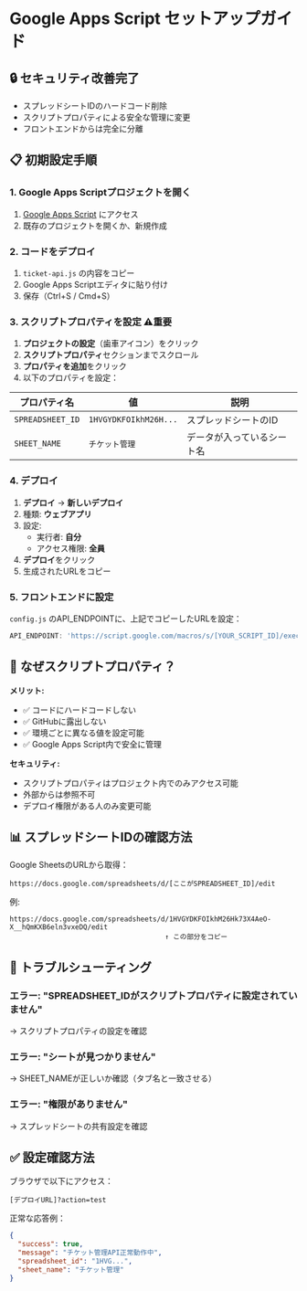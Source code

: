 # Google Apps Script セットアップガイド

## 🔒 セキュリティ改善完了
- スプレッドシートIDのハードコード削除
- スクリプトプロパティによる安全な管理に変更
- フロントエンドからは完全に分離

## 📋 初期設定手順

### 1. Google Apps Scriptプロジェクトを開く
1. [Google Apps Script](https://script.google.com) にアクセス
2. 既存のプロジェクトを開くか、新規作成

### 2. コードをデプロイ
1. `ticket-api.js` の内容をコピー
2. Google Apps Scriptエディタに貼り付け
3. 保存（Ctrl+S / Cmd+S）

### 3. スクリプトプロパティを設定 ⚠️重要
1. **プロジェクトの設定**（歯車アイコン）をクリック
2. **スクリプトプロパティ**セクションまでスクロール
3. **プロパティを追加**をクリック
4. 以下のプロパティを設定：

| プロパティ名 | 値 | 説明 |
|-------------|-----|------|
| `SPREADSHEET_ID` | `1HVGYDKFOIkhM26H...` | スプレッドシートのID |
| `SHEET_NAME` | `チケット管理` | データが入っているシート名 |

### 4. デプロイ
1. **デプロイ** → **新しいデプロイ**
2. 種類: **ウェブアプリ**
3. 設定:
   - 実行者: **自分**
   - アクセス権限: **全員**
4. **デプロイ**をクリック
5. 生成されたURLをコピー

### 5. フロントエンドに設定
`config.js` のAPI_ENDPOINTに、上記でコピーしたURLを設定：
```javascript
API_ENDPOINT: 'https://script.google.com/macros/s/[YOUR_SCRIPT_ID]/exec'
```

## 🔐 なぜスクリプトプロパティ？

**メリット:**
- ✅ コードにハードコードしない
- ✅ GitHubに露出しない
- ✅ 環境ごとに異なる値を設定可能
- ✅ Google Apps Script内で安全に管理

**セキュリティ:**
- スクリプトプロパティはプロジェクト内でのみアクセス可能
- 外部からは参照不可
- デプロイ権限がある人のみ変更可能

## 📊 スプレッドシートIDの確認方法

Google SheetsのURLから取得：
```
https://docs.google.com/spreadsheets/d/[ここがSPREADSHEET_ID]/edit
```

例:
```
https://docs.google.com/spreadsheets/d/1HVGYDKFOIkhM26Hk73X4AeO-X__hQmKXB6eln3vxeDQ/edit
                                      ↑ この部分をコピー
```

## 🚨 トラブルシューティング

### エラー: "SPREADSHEET_IDがスクリプトプロパティに設定されていません"
→ スクリプトプロパティの設定を確認

### エラー: "シートが見つかりません"
→ SHEET_NAMEが正しいか確認（タブ名と一致させる）

### エラー: "権限がありません"
→ スプレッドシートの共有設定を確認

## ✅ 設定確認方法

ブラウザで以下にアクセス：
```
[デプロイURL]?action=test
```

正常な応答例：
```json
{
  "success": true,
  "message": "チケット管理API正常動作中",
  "spreadsheet_id": "1HVG...",
  "sheet_name": "チケット管理"
}
```